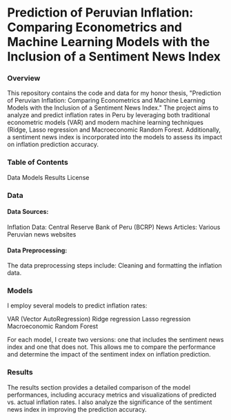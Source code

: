 # Prediction of Peruvian Inflation: Comparing Econometrics and Machine Learning Models with the Inclusion of a Sentiment News Index

### Overview

This repository contains the code and data for my honor thesis, "Prediction of Peruvian Inflation: Comparing Econometrics and Machine Learning Models with the Inclusion of a Sentiment News Index." The project aims to analyze and predict inflation rates in Peru by leveraging both traditional econometric models (VAR) and modern machine learning techniques (Ridge, Lasso regression and Macroeconomic Random Forest. Additionally, a sentiment news index is incorporated into the models to assess its impact on inflation prediction accuracy.

### Table of Contents

Data
Models
Results
License


### Data

#### Data Sources:
Inflation Data: Central Reserve Bank of Peru (BCRP)
News Articles: Various Peruvian news websites

#### Data Preprocessing:
The data preprocessing steps include:
Cleaning and formatting the inflation data.

### Models

I employ several models to predict inflation rates:

VAR (Vector AutoRegression)
Ridge regression
Lasso regression
Macroeconomic Random Forest

For each model, I create two versions: one that includes the sentiment news index and one that does not. This allows me to compare the performance and determine the impact of the sentiment index on inflation prediction.

### Results

The results section provides a detailed comparison of the model performances, including accuracy metrics and visualizations of predicted vs. actual inflation rates. I also analyze the significance of the sentiment news index in improving the prediction accuracy.
